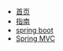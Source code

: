 <!-- docs/_sidebar.md -->

* [首页](/)
* [指南](/guide)
* [spring boot](/markdown/springboot/)
* [Spring MVC](/markdown/SpringMVC/)